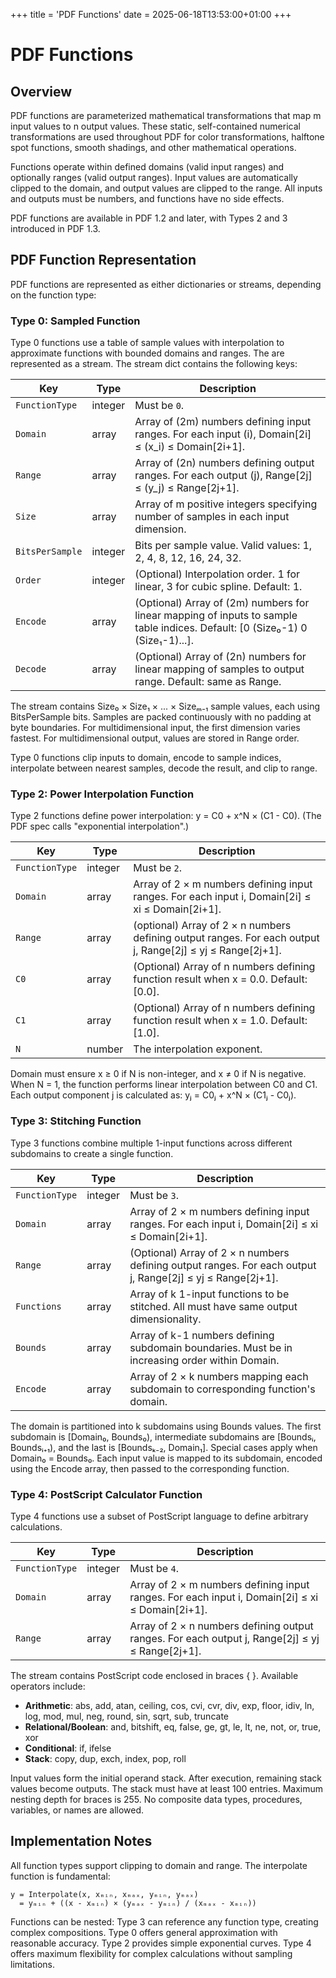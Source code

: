 +++
title = 'PDF Functions'
date = 2025-06-18T13:53:00+01:00
+++

# PDF Functions

## Overview

PDF functions are parameterized mathematical transformations that map m input values to n output values. These static, self-contained numerical transformations are used throughout PDF for color transformations, halftone spot functions, smooth shadings, and other mathematical operations.

Functions operate within defined domains (valid input ranges) and optionally ranges (valid output ranges). Input values are automatically clipped to the domain, and output values are clipped to the range. All inputs and outputs must be numbers, and functions have no side effects.

PDF functions are available in PDF 1.2 and later, with Types 2 and 3 introduced in PDF 1.3.

## PDF Function Representation

PDF functions are represented as either dictionaries or streams, depending on the function type:

### Type 0: Sampled Function

Type 0 functions use a table of sample values with interpolation to approximate
functions with bounded domains and ranges. The are represented as a stream.
The stream dict contains the following keys:

| Key | Type | Description |
|-----|------|-------------|
| `FunctionType` | integer | Must be `0`. |
| `Domain` | array | Array of \(2m\) numbers defining input ranges. For each input \(i\), Domain[2i] ≤ \(x_i\) ≤ Domain[2i+1]. |
| `Range` | array | Array of \(2n\) numbers defining output ranges. For each output \(j\), Range[2j] ≤ \(y_j\) ≤ Range[2j+1]. |
| `Size` | array | Array of m positive integers specifying number of samples in each input dimension. |
| `BitsPerSample` | integer | Bits per sample value. Valid values: 1, 2, 4, 8, 12, 16, 24, 32. |
| `Order` | integer | (Optional) Interpolation order. 1 for linear, 3 for cubic spline. Default: 1. |
| `Encode` | array | (Optional) Array of \(2m\) numbers for linear mapping of inputs to sample table indices. Default: [0 (Size₀-1) 0 (Size₁-1)...]. |
| `Decode` | array | (Optional) Array of \(2n\) numbers for linear mapping of samples to output range. Default: same as Range. |

The stream contains Size₀ × Size₁ × ... × Sizeₘ₋₁ sample values, each using BitsPerSample bits. Samples are packed continuously with no padding at byte boundaries. For multidimensional input, the first dimension varies fastest. For multidimensional output, values are stored in Range order.

Type 0 functions clip inputs to domain, encode to sample indices, interpolate between nearest samples, decode the result, and clip to range.

### Type 2: Power Interpolation Function

Type 2 functions define power interpolation: y = C0 + x^N × (C1 - C0).
(The PDF spec calls "exponential interpolation".)

| Key | Type | Description |
|-----|------|-------------|
| `FunctionType` | integer | Must be `2`. |
| `Domain` | array | Array of 2 × m numbers defining input ranges. For each input i, Domain[2i] ≤ xi ≤ Domain[2i+1]. |
| `Range` | array | (optional) Array of 2 × n numbers defining output ranges. For each output j, Range[2j] ≤ yj ≤ Range[2j+1]. |
| `C0` | array | (Optional) Array of n numbers defining function result when x = 0.0. Default: [0.0]. |
| `C1` | array | (Optional) Array of n numbers defining function result when x = 1.0. Default: [1.0]. |
| `N` | number | The interpolation exponent. |

Domain must ensure x ≥ 0 if N is non-integer, and x ≠ 0 if N is negative. When N = 1, the function performs linear interpolation between C0 and C1. Each output component j is calculated as: yⱼ = C0ⱼ + x^N × (C1ⱼ - C0ⱼ).

### Type 3: Stitching Function

Type 3 functions combine multiple 1-input functions across different subdomains to create a single function.

| Key | Type | Description |
|-----|------|-------------|
| `FunctionType` | integer | Must be `3`. |
| `Domain` | array | Array of 2 × m numbers defining input ranges. For each input i, Domain[2i] ≤ xi ≤ Domain[2i+1]. |
| `Range` | array | (Optional) Array of 2 × n numbers defining output ranges. For each output j, Range[2j] ≤ yj ≤ Range[2j+1]. |
| `Functions` | array | Array of k 1-input functions to be stitched. All must have same output dimensionality. |
| `Bounds` | array | Array of k-1 numbers defining subdomain boundaries. Must be in increasing order within Domain. |
| `Encode` | array | Array of 2 × k numbers mapping each subdomain to corresponding function's domain. |

The domain is partitioned into k subdomains using Bounds values. The first subdomain is [Domain₀, Bounds₀), intermediate subdomains are [Boundsᵢ, Boundsᵢ₊₁), and the last is [Boundsₖ₋₂, Domain₁]. Special cases apply when Domain₀ = Bounds₀. Each input value is mapped to its subdomain, encoded using the Encode array, then passed to the corresponding function.

### Type 4: PostScript Calculator Function

Type 4 functions use a subset of PostScript language to define arbitrary calculations.

| Key | Type | Description |
|-----|------|-------------|
| `FunctionType` | integer | Must be `4`. |
| `Domain` | array | Array of 2 × m numbers defining input ranges. For each input i, Domain[2i] ≤ xi ≤ Domain[2i+1]. |
| `Range` | array | Array of 2 × n numbers defining output ranges. For each output j, Range[2j] ≤ yj ≤ Range[2j+1]. |

The stream contains PostScript code enclosed in braces { }. Available operators include:
- **Arithmetic**: abs, add, atan, ceiling, cos, cvi, cvr, div, exp, floor, idiv, ln, log, mod, mul, neg, round, sin, sqrt, sub, truncate
- **Relational/Boolean**: and, bitshift, eq, false, ge, gt, le, lt, ne, not, or, true, xor
- **Conditional**: if, ifelse
- **Stack**: copy, dup, exch, index, pop, roll

Input values form the initial operand stack. After execution, remaining stack values become outputs. The stack must have at least 100 entries. Maximum nesting depth for braces is 255. No composite data types, procedures, variables, or names are allowed.

## Implementation Notes

All function types support clipping to domain and range. The interpolate function is fundamental:

```
y = Interpolate(x, xₘᵢₙ, xₘₐₓ, yₘᵢₙ, yₘₐₓ)
  = yₘᵢₙ + ((x - xₘᵢₙ) × (yₘₐₓ - yₘᵢₙ) / (xₘₐₓ - xₘᵢₙ))
```

Functions can be nested: Type 3 can reference any function type, creating complex compositions. Type 0 offers general approximation with reasonable accuracy. Type 2 provides simple exponential curves. Type 4 offers maximum flexibility for complex calculations without sampling limitations.
